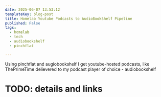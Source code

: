 ```yaml
---
date: 2025-06-07 13:53:12
templateKey: blog-post
title: Homelab Youtube Podcasts to AudioBookShelf Pipeline
published: False
tags:
  - homelab
  - tech
  - audiobookshelf
  - pinchflat

---
```



Using pinchflat and augiobookshelf I get youtube-hosted podcasts, like
ThePrimeTime delievered to my podcast player of choice - audiobookshelf

# TODO: details and links

